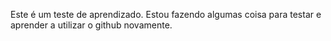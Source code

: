 Este é um teste de aprendizado. Estou fazendo algumas coisa para testar e aprender a utilizar o github novamente.
